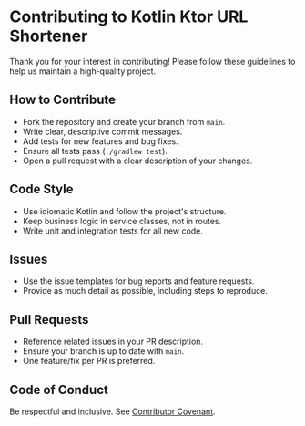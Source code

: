 # Contributing to Kotlin Ktor URL Shortener

Thank you for your interest in contributing! Please follow these guidelines to help us maintain a high-quality project.

## How to Contribute

- Fork the repository and create your branch from `main`.
- Write clear, descriptive commit messages.
- Add tests for new features and bug fixes.
- Ensure all tests pass (`./gradlew test`).
- Open a pull request with a clear description of your changes.

## Code Style

- Use idiomatic Kotlin and follow the project's structure.
- Keep business logic in service classes, not in routes.
- Write unit and integration tests for all new code.

## Issues

- Use the issue templates for bug reports and feature requests.
- Provide as much detail as possible, including steps to reproduce.

## Pull Requests

- Reference related issues in your PR description.
- Ensure your branch is up to date with `main`.
- One feature/fix per PR is preferred.

## Code of Conduct

Be respectful and inclusive. See [Contributor Covenant](https://www.contributor-covenant.org/).